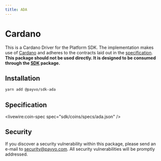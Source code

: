 ```yaml
---
title: ADA
---
```


# Cardano

This is a Cardano Driver for the Platform SDK. The implementation makes use of [Cardano](https://cardano.org/) and adheres to the contracts laid out in the [specification](/docs/specification.md). **This package should not be used directly. It is designed to be consumed through the [SDK](/docs/sdk/sdk) package.**

## Installation

```bash
yarn add @payvo/sdk-ada
```

## Specification

<livewire:coin-spec spec="sdk/coins/specs/ada.json" />

## Security

If you discover a security vulnerability within this package, please send an e-mail to [security@payvo.com](mailto:security@payvo.com). All security vulnerabilities will be promptly addressed.
